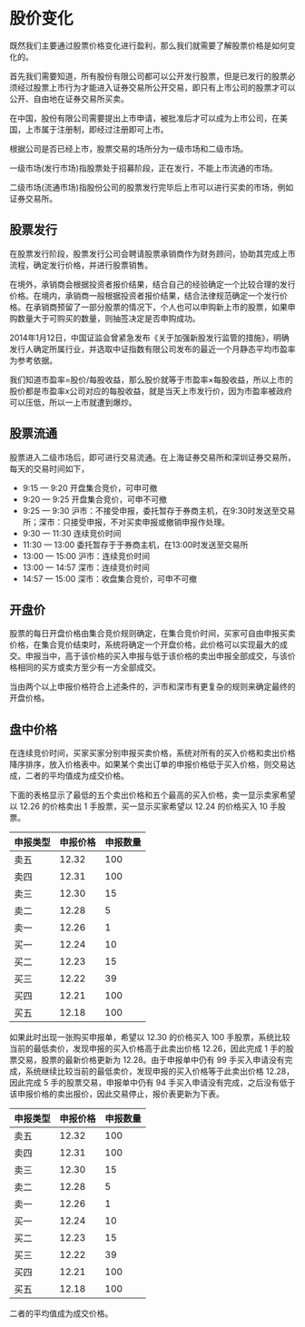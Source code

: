 # 股价变化

既然我们主要通过股票价格变化进行盈利，那么我们就需要了解股票价格是如何变化的。

首先我们需要知道，所有股份有限公司都可以公开发行股票，但是已发行的股票必须经过股票上市行为才能进入证券交易所公开交易，即只有上市公司的股票才可以公开、自由地在证券交易所买卖。

在中国，股份有限公司需要提出上市申请，被批准后才可以成为上市公司，在美国，上市属于注册制，即经过注册即可上市。

根据公司是否已经上市，股票交易的场所分为一级市场和二级市场。

一级市场(发行市场)指股票处于招募阶段，正在发行，不能上市流通的市场。

二级市场(流通市场)指股份公司的股票发行完毕后上市可以进行买卖的市场，例如证券交易所。

## 股票发行

在股票发行阶段，股票发行公司会聘请股票承销商作为财务顾问，协助其完成上市流程，确定发行价格，并进行股票销售。

在境外，承销商会根据投资者报价结果，结合自己的经验确定一个比较合理的发行价格。在境内，承销商一般根据投资者报价结果，结合法律规范确定一个发行价格。在承销商预留了一部分股票的情况下，个人也可以申购新上市的股票，如果申购数量大于可购买的数量，则抽签决定是否申购成功。

2014年1月12日，中国证监会曾紧急发布《关于加强新股发行监管的措施》，明确发行人确定所属行业，并选取中证指数有限公司发布的最近一个月静态平均市盈率为参考依据。

我们知道市盈率=股价/每股收益，那么股价就等于市盈率×每股收益，所以上市的股价都是市盈率x公司对应的每股收益，就是当天上市发行价，因为市盈率被政府可以压低，所以一上市就遭到爆炒。

## 股票流通

股票进入二级市场后，即可进行交易流通。在上海证券交易所和深圳证券交易所，每天的交易时间如下，

* 9:15 —  9:20  开盘集合竞价，可申可撤
* 9:20 —  9:25  开盘集合竞价，可申不可撤
* 9:25 —  9:30  沪市：不接受申报，委托暂存于券商主机，在9:30时发送至交易所；深市：只接受申报，不对买卖申报或撤销申报作处理。
* 9:30 — 11:30  连续竞价时间
* 11:30 — 13:00  委托暂存于于券商主机，在13:00时发送至交易所
* 13:00 — 15:00  沪市：连续竞价时间
* 13:00 — 14:57  深市：连续竞价时间
* 14:57 — 15:00  深市：收盘集合竞价，可申不可撤


## 开盘价

股票的每日开盘价格由集合竞价规则确定，在集合竞价时间，买家可自由申报买卖价格，在集合竞价结束时，系统将确定一个开盘价格，此价格可以实现最大的成交。申报当中，高于该价格的买入申报与低于该价格的卖出申报全部成交，与该价格相同的买方或卖方至少有一方全部成交。

当由两个以上申报价格符合上述条件的，沪市和深市有更复杂的规则来确定最终的开盘价格。


## 盘中价格

在连续竞价时间，买家买家分别申报买卖价格，系统对所有的买入价格和卖出价格降序排序，放入价格表中。如果某个卖出订单的申报价格低于买入价格，则交易达成，二者的平均值成为成交价格。

下面的表格显示了最低的五个卖出价格和五个最高的买入价格，卖一显示卖家希望以 12.26 的价格卖出 1 手股票，买一显示买家希望以 12.24 的价格买入 10 手股票。


| 申报类型  | 申报价格  | 申报数量  | 
|---|---|---|
| 卖五  |  12.32 | 100  |
| 卖四  |  12.31 | 100  |
| 卖三  |  12.30 | 15  |
| 卖二  |  12.28 | 5  |
| 卖一  |  12.26 | 1  |
| 买一  |  12.24 | 10  |
| 买二  |  12.23 | 15  |
| 买三  |  12.22 | 39  |
| 买四  |  12.21 | 100  |
| 买五  |  12.18 | 100  |

如果此时出现一张购买申报单，希望以 12.30 的价格买入 100 手股票，系统比较当前的最低卖价，发现申报的买入价格高于此卖出价格 12.26，因此完成 1 手的股票交易，股票的最新价格更新为 12.28。由于申报单中仍有 99 手买入申请没有完成，系统继续比较当前的最低卖价，发现申报的买入价格等于此卖出价格 12.28，因此完成 5 手的股票交易，申报单中仍有 94 手买入申请没有完成，之后没有低于该申报价格的卖出报价，因此交易停止，报价表更新为下表。

| 申报类型  | 申报价格  | 申报数量  | 
|---|---|---|
| 卖五  |  12.32 | 100  |
| 卖四  |  12.31 | 100  |
| 卖三  |  12.30 | 15  |
| 卖二  |  12.28 | 5  |
| 卖一  |  12.26 | 1  |
| 买一  |  12.24 | 10  |
| 买二  |  12.23 | 15  |
| 买三  |  12.22 | 39  |
| 买四  |  12.21 | 100  |
| 买五  |  12.18 | 100  |

二者的平均值成为成交价格。